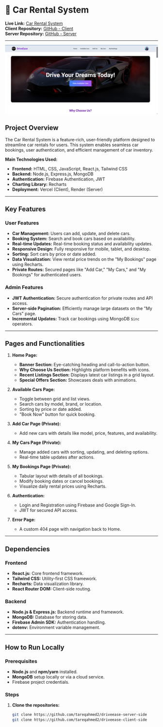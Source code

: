 # 🚗 Car Rental System

**Live Link:** [Car Rental System](https://driveease1.netlify.app/)  
**Client Repository:** [GitHub - Client](https://github.com/tareqahmed2/driveease)  
**Server Repository:** [GitHub - Server](https://github.com/tareqahmed2/driveease-server-side)

---

![Homepage Screenshot](./src/assets/driveaseprofile.png)

## Project Overview

The Car Rental System is a feature-rich, user-friendly platform designed to streamline car rentals for users. This system enables seamless car bookings, user authentication, and efficient management of car inventory.

**Main Technologies Used:**

- **Frontend:** HTML, CSS, JavaScript, React.js, Tailwind CSS
- **Backend:** Node.js, Express.js, MongoDB
- **Authentication:** Firebase Authentication, JWT
- **Charting Library:** Recharts
- **Deployment:** Vercel (Client), Render (Server)

---

## Key Features

### User Features

- **Car Management:** Users can add, update, and delete cars.
- **Booking System:** Search and book cars based on availability.
- **Real-time Updates:** Real-time booking status and availability updates.
- **Responsive Design:** Fully responsive for mobile, tablet, and desktop.
- **Sorting:** Sort cars by price or date added.
- **Data Visualization:** View rental price trends on the "My Bookings" page using Recharts.
- **Private Routes:** Secured pages like "Add Car," "My Cars," and "My Bookings" for authenticated users.

### Admin Features

- **JWT Authentication:** Secure authentication for private routes and API access.
- **Server-side Pagination:** Efficiently manage large datasets on the "My Cars" page.
- **Incremental Updates:** Track car bookings using MongoDB `$inc` operators.

---

## Pages and Functionalities

1. **Home Page:**

   - **Banner Section:** Eye-catching heading and call-to-action button.
   - **Why Choose Us Section:** Highlights platform benefits with icons.
   - **Recent Listings Section:** Displays latest car listings in a grid layout.
   - **Special Offers Section:** Showcases deals with animations.

2. **Available Cars Page:**

   - Toggle between grid and list views.
   - Search cars by model, brand, or location.
   - Sorting by price or date added.
   - "Book Now" button for quick booking.

3. **Add Car Page (Private):**

   - Add new cars with details like model, price, features, and availability.

4. **My Cars Page (Private):**

   - Manage added cars with sorting, updating, and deleting options.
   - Real-time table updates after actions.

5. **My Bookings Page (Private):**

   - Tabular layout with details of all bookings.
   - Modify booking dates or cancel bookings.
   - Visualize daily rental prices using Recharts.

6. **Authentication:**

   - Login and Registration using Firebase and Google Sign-In.
   - JWT for secured API access.

7. **Error Page:**
   - A custom 404 page with navigation back to Home.

---

## Dependencies

### Frontend

- **React.js:** Core frontend framework.
- **Tailwind CSS:** Utility-first CSS framework.
- **Recharts:** Data visualization library.
- **React Router DOM:** Client-side routing.

### Backend

- **Node.js & Express.js:** Backend runtime and framework.
- **MongoDB:** Database for storing data.
- **Firebase Admin SDK:** Authentication handling.
- **dotenv:** Environment variable management.

---

## How to Run Locally

### Prerequisites

- **Node.js** and **npm/yarn** installed.
- **MongoDB** setup locally or via a cloud service.
- Firebase project credentials.

### Steps

1. **Clone the repositories:**
   ```bash
   git clone https://github.com/tareqahmed2/driveease-server-side
   git clone https://github.com/tareqahmed2/driveease-client-side
   ```

